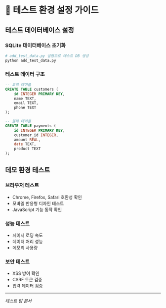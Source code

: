# 🧪 테스트 환경 설정 가이드

## 테스트 데이터베이스 설정

### SQLite 데이터베이스 초기화
```python
# add_test_data.py 실행으로 테스트 DB 생성
python add_test_data.py
```

### 테스트 데이터 구조
```sql
-- 고객 테이블
CREATE TABLE customers (
    id INTEGER PRIMARY KEY,
    name TEXT,
    email TEXT,
    phone TEXT
);

-- 결제 테이블  
CREATE TABLE payments (
    id INTEGER PRIMARY KEY,
    customer_id INTEGER,
    amount REAL,
    date TEXT,
    product TEXT
);
```

## 데모 환경 테스트

### 브라우저 테스트
- Chrome, Firefox, Safari 호환성 확인
- 모바일 반응형 디자인 테스트
- JavaScript 기능 동작 확인

### 성능 테스트
- 페이지 로딩 속도
- 데이터 처리 성능
- 메모리 사용량

### 보안 테스트
- XSS 방어 확인
- CSRF 토큰 검증
- 입력 데이터 검증

---
*테스트 팀 문서*
